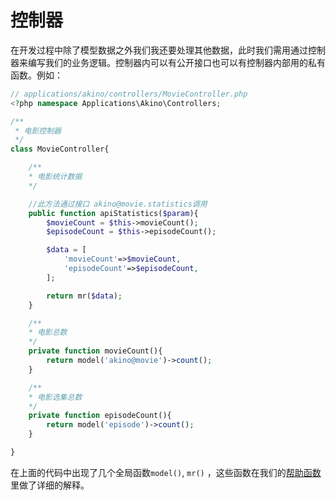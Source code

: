 # 控制器

在开发过程中除了模型数据之外我们我还要处理其他数据，此时我们需用通过控制器来编写我们的业务逻辑。控制器内可以有公开接口也可以有控制器内部用的私有函数。例如：
```php
// applications/akino/controllers/MovieController.php
<?php namespace Applications\Akino\Controllers;

/**
 * 电影控制器 
 */
class MovieController{

    /**
    * 电影统计数据
    */

    //此方法通过接口 akino@movie.statistics调用
    public function apiStatistics($param){
        $movieCount = $this->movieCount();
        $episodeCount = $this->episodeCount();

        $data = [
            'movieCount'=>$movieCount,
            'episodeCount'=>$episodeCount,
        ];

        return mr($data);
    }

    /**
    * 电影总数
    */
    private function movieCount(){
        return model('akino@movie')->count();
    }

    /**
    * 电影选集总数
    */
    private function episodeCount(){
        return model('episode')->count();
    }

}
```
在上面的代码中出现了几个全局函数`model()`, `mr()` ，这些函数在我们的[帮助函数](backend/helpers.php)里做了详细的解释。